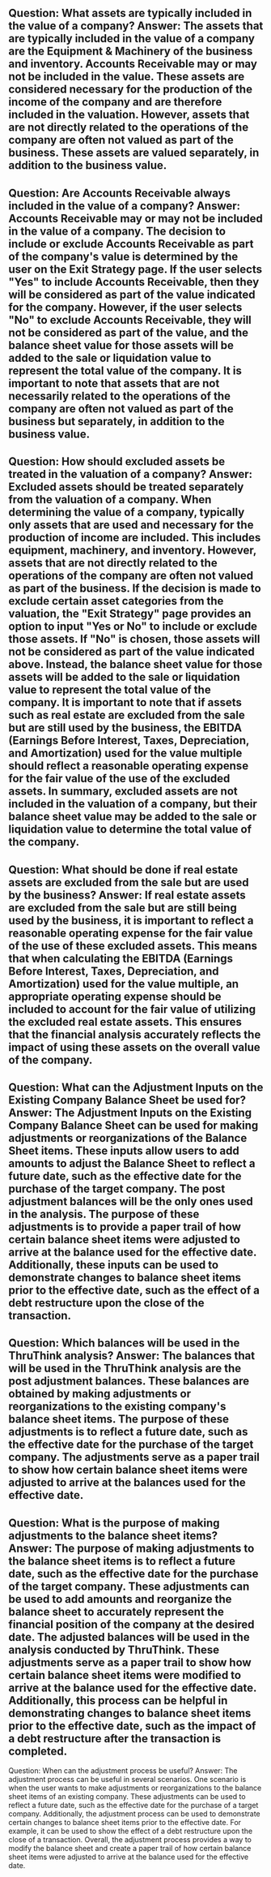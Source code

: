 Question: What assets are typically included in the value of a company?
Answer: The assets that are typically included in the value of a company are the Equipment & Machinery of the business and inventory. Accounts Receivable may or may not be included in the value. These assets are considered necessary for the production of the income of the company and are therefore included in the valuation. However, assets that are not directly related to the operations of the company are often not valued as part of the business. These assets are valued separately, in addition to the business value.
---
Question: Are Accounts Receivable always included in the value of a company?
Answer: Accounts Receivable may or may not be included in the value of a company. The decision to include or exclude Accounts Receivable as part of the company's value is determined by the user on the Exit Strategy page. If the user selects "Yes" to include Accounts Receivable, then they will be considered as part of the value indicated for the company. However, if the user selects "No" to exclude Accounts Receivable, they will not be considered as part of the value, and the balance sheet value for those assets will be added to the sale or liquidation value to represent the total value of the company. It is important to note that assets that are not necessarily related to the operations of the company are often not valued as part of the business but separately, in addition to the business value.
---
Question: How should excluded assets be treated in the valuation of a company?
Answer: Excluded assets should be treated separately from the valuation of a company. When determining the value of a company, typically only assets that are used and necessary for the production of income are included. This includes equipment, machinery, and inventory. However, assets that are not directly related to the operations of the company are often not valued as part of the business. 
If the decision is made to exclude certain asset categories from the valuation, the "Exit Strategy" page provides an option to input "Yes or No" to include or exclude those assets. If "No" is chosen, those assets will not be considered as part of the value indicated above. Instead, the balance sheet value for those assets will be added to the sale or liquidation value to represent the total value of the company.
It is important to note that if assets such as real estate are excluded from the sale but are still used by the business, the EBITDA (Earnings Before Interest, Taxes, Depreciation, and Amortization) used for the value multiple should reflect a reasonable operating expense for the fair value of the use of the excluded assets.
In summary, excluded assets are not included in the valuation of a company, but their balance sheet value may be added to the sale or liquidation value to determine the total value of the company.
---
Question: What should be done if real estate assets are excluded from the sale but are used by the business?
Answer: If real estate assets are excluded from the sale but are still being used by the business, it is important to reflect a reasonable operating expense for the fair value of the use of these excluded assets. This means that when calculating the EBITDA (Earnings Before Interest, Taxes, Depreciation, and Amortization) used for the value multiple, an appropriate operating expense should be included to account for the fair value of utilizing the excluded real estate assets. This ensures that the financial analysis accurately reflects the impact of using these assets on the overall value of the company.
---
Question: What can the Adjustment Inputs on the Existing Company Balance Sheet be used for?
Answer: The Adjustment Inputs on the Existing Company Balance Sheet can be used for making adjustments or reorganizations of the Balance Sheet items. These inputs allow users to add amounts to adjust the Balance Sheet to reflect a future date, such as the effective date for the purchase of the target company. The post adjustment balances will be the only ones used in the analysis. The purpose of these adjustments is to provide a paper trail of how certain balance sheet items were adjusted to arrive at the balance used for the effective date. Additionally, these inputs can be used to demonstrate changes to balance sheet items prior to the effective date, such as the effect of a debt restructure upon the close of the transaction.
---
Question: Which balances will be used in the ThruThink analysis?
Answer: The balances that will be used in the ThruThink analysis are the post adjustment balances. These balances are obtained by making adjustments or reorganizations to the existing company's balance sheet items. The purpose of these adjustments is to reflect a future date, such as the effective date for the purchase of the target company. The adjustments serve as a paper trail to show how certain balance sheet items were adjusted to arrive at the balances used for the effective date.
---
Question: What is the purpose of making adjustments to the balance sheet items?
Answer: The purpose of making adjustments to the balance sheet items is to reflect a future date, such as the effective date for the purchase of the target company. These adjustments can be used to add amounts and reorganize the balance sheet to accurately represent the financial position of the company at the desired date. The adjusted balances will be used in the analysis conducted by ThruThink. These adjustments serve as a paper trail to show how certain balance sheet items were modified to arrive at the balance used for the effective date. Additionally, this process can be helpful in demonstrating changes to balance sheet items prior to the effective date, such as the impact of a debt restructure after the transaction is completed.
---
Question: When can the adjustment process be useful?
Answer: The adjustment process can be useful in several scenarios. One scenario is when the user wants to make adjustments or reorganizations to the balance sheet items of an existing company. These adjustments can be used to reflect a future date, such as the effective date for the purchase of a target company. 
Additionally, the adjustment process can be used to demonstrate certain changes to balance sheet items prior to the effective date. For example, it can be used to show the effect of a debt restructure upon the close of a transaction. 
Overall, the adjustment process provides a way to modify the balance sheet and create a paper trail of how certain balance sheet items were adjusted to arrive at the balance used for the effective date.
